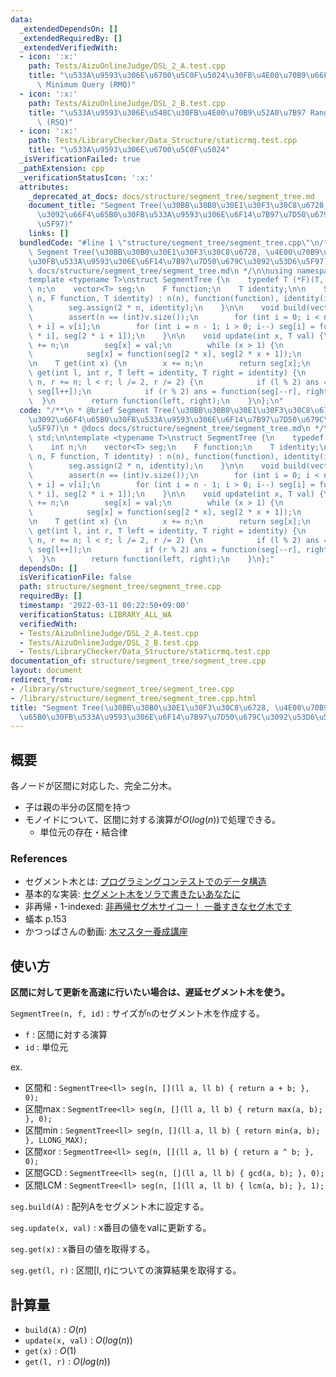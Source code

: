 ```yaml
---
data:
  _extendedDependsOn: []
  _extendedRequiredBy: []
  _extendedVerifiedWith:
  - icon: ':x:'
    path: Tests/AizuOnlineJudge/DSL_2_A.test.cpp
    title: "\u533A\u9593\u306E\u6700\u5C0F\u5024\u30FB\u4E00\u70B9\u66F4\u65B0 Range\
      \ Minimum Query (RMQ)"
  - icon: ':x:'
    path: Tests/AizuOnlineJudge/DSL_2_B.test.cpp
    title: "\u533A\u9593\u306E\u548C\u30FB\u4E00\u70B9\u52A0\u7B97 Range Sum Query\
      \ (RSQ)"
  - icon: ':x:'
    path: Tests/LibraryChecker/Data_Structure/staticrmq.test.cpp
    title: "\u533A\u9593\u306E\u6700\u5C0F\u5024"
  _isVerificationFailed: true
  _pathExtension: cpp
  _verificationStatusIcon: ':x:'
  attributes:
    _deprecated_at_docs: docs/structure/segment_tree/segment_tree.md
    document_title: "Segment Tree(\u30BB\u30B0\u30E1\u30F3\u30C8\u6728, \u4E00\u70B9\
      \u3092\u66F4\u65B0\u30FB\u533A\u9593\u306E\u6F14\u7B97\u7D50\u679C\u3092\u53D6\
      \u5F97)"
    links: []
  bundledCode: "#line 1 \"structure/segment_tree/segment_tree.cpp\"\n/**\n * @brief\
    \ Segment Tree(\u30BB\u30B0\u30E1\u30F3\u30C8\u6728, \u4E00\u70B9\u3092\u66F4\u65B0\
    \u30FB\u533A\u9593\u306E\u6F14\u7B97\u7D50\u679C\u3092\u53D6\u5F97)\n * @docs\
    \ docs/structure/segment_tree/segment_tree.md\n */\n\nusing namespace std;\n\n\
    template <typename T>\nstruct SegmentTree {\n    typedef T (*F)(T, T);\n    int\
    \ n;\n    vector<T> seg;\n    F function;\n    T identity;\n\n    SegmentTree(int\
    \ n, F function, T identity) : n(n), function(function), identity(identity) {\n\
    \        seg.assign(2 * n, identity);\n    }\n\n    void build(vector<T> v) {\n\
    \        assert(n == (int)v.size());\n        for (int i = 0; i < n; i++) seg[n\
    \ + i] = v[i];\n        for (int i = n - 1; i > 0; i--) seg[i] = function(seg[2\
    \ * i], seg[2 * i + 1]);\n    }\n\n    void update(int x, T val) {\n        x\
    \ += n;\n        seg[x] = val;\n        while (x > 1) {\n            x = x / 2;\n\
    \            seg[x] = function(seg[2 * x], seg[2 * x + 1]);\n        }\n    }\n\
    \n    T get(int x) {\n        x += n;\n        return seg[x];\n    }\n\n    T\
    \ get(int l, int r, T left = identity, T right = identity) {\n        for (l +=\
    \ n, r += n; l < r; l /= 2, r /= 2) {\n            if (l % 2) ans = function(left,\
    \ seg[l++]);\n            if (r % 2) ans = function(seg[--r], right);\n      \
    \  }\n        return function(left, right);\n    }\n};\n"
  code: "/**\n * @brief Segment Tree(\u30BB\u30B0\u30E1\u30F3\u30C8\u6728, \u4E00\u70B9\
    \u3092\u66F4\u65B0\u30FB\u533A\u9593\u306E\u6F14\u7B97\u7D50\u679C\u3092\u53D6\
    \u5F97)\n * @docs docs/structure/segment_tree/segment_tree.md\n */\n\nusing namespace\
    \ std;\n\ntemplate <typename T>\nstruct SegmentTree {\n    typedef T (*F)(T, T);\n\
    \    int n;\n    vector<T> seg;\n    F function;\n    T identity;\n\n    SegmentTree(int\
    \ n, F function, T identity) : n(n), function(function), identity(identity) {\n\
    \        seg.assign(2 * n, identity);\n    }\n\n    void build(vector<T> v) {\n\
    \        assert(n == (int)v.size());\n        for (int i = 0; i < n; i++) seg[n\
    \ + i] = v[i];\n        for (int i = n - 1; i > 0; i--) seg[i] = function(seg[2\
    \ * i], seg[2 * i + 1]);\n    }\n\n    void update(int x, T val) {\n        x\
    \ += n;\n        seg[x] = val;\n        while (x > 1) {\n            x = x / 2;\n\
    \            seg[x] = function(seg[2 * x], seg[2 * x + 1]);\n        }\n    }\n\
    \n    T get(int x) {\n        x += n;\n        return seg[x];\n    }\n\n    T\
    \ get(int l, int r, T left = identity, T right = identity) {\n        for (l +=\
    \ n, r += n; l < r; l /= 2, r /= 2) {\n            if (l % 2) ans = function(left,\
    \ seg[l++]);\n            if (r % 2) ans = function(seg[--r], right);\n      \
    \  }\n        return function(left, right);\n    }\n};"
  dependsOn: []
  isVerificationFile: false
  path: structure/segment_tree/segment_tree.cpp
  requiredBy: []
  timestamp: '2022-03-11 00:22:50+09:00'
  verificationStatus: LIBRARY_ALL_WA
  verifiedWith:
  - Tests/AizuOnlineJudge/DSL_2_A.test.cpp
  - Tests/AizuOnlineJudge/DSL_2_B.test.cpp
  - Tests/LibraryChecker/Data_Structure/staticrmq.test.cpp
documentation_of: structure/segment_tree/segment_tree.cpp
layout: document
redirect_from:
- /library/structure/segment_tree/segment_tree.cpp
- /library/structure/segment_tree/segment_tree.cpp.html
title: "Segment Tree(\u30BB\u30B0\u30E1\u30F3\u30C8\u6728, \u4E00\u70B9\u3092\u66F4\
  \u65B0\u30FB\u533A\u9593\u306E\u6F14\u7B97\u7D50\u679C\u3092\u53D6\u5F97)"
---
```

## 概要
  
各ノードが区間に対応した、完全二分木。
- 子は親の半分の区間を持つ  
- モノイドについて、区間に対する演算が$O(log(n))$で処理できる。
  - 単位元の存在・結合律

### References
- セグメント木とは: [プログラミングコンテストでのデータ構造](https://www.slideshare.net/iwiwi/ss-3578491)
- 基本的な実装: [セグメント木をソラで書きたいあなたに](https://tsutaj.hatenablog.com/entry/2017/03/29/204841)
- 非再帰・1-indexed: [非再帰セグ木サイコー！ 一番すきなセグ木です](https://hcpc-hokudai.github.io/archive/structure_segtree_001.pdf)
- 蟻本 p.153
- かつっぱさんの動画: [木マスター養成講座](https://www.youtube.com/watch?v=LjhVy1ZJTMc&list=PL3Hpv03CoZ24p5a6qT0LsFKEhiDWxf_B_&index=3)

## 使い方

**区間に対して更新を高速に行いたい場合は、遅延セグメント木を使う。**

`SegmentTree(n, f, id)` : サイズが`n`のセグメント木を作成する。
  - `f` : 区間に対する演算
  - `id` : 単位元

ex.  
  - 区間和 : `SegmentTree<ll> seg(n, [](ll a, ll b) { return a + b; }, 0);`
  - 区間max : `SegmentTree<ll> seg(n, [](ll a, ll b) { return max(a, b); }, 0);`
  - 区間min : `SegmentTree<ll> seg(n, [](ll a, ll b) { return min(a, b); }, LLONG_MAX);`
  - 区間xor : `SegmentTree<ll> seg(n, [](ll a, ll b) { return a ^ b; }, 0);`
  - 区間GCD : `SegmentTree<ll> seg(n, [](ll a, ll b) { gcd(a, b); }, 0);`
  - 区間LCM : `SegmentTree<ll> seg(n, [](ll a, ll b) { lcm(a, b); }, 1);`

`seg.build(A)` : 配列Aをセグメント木に設定する。

`seg.update(x, val)` : x番目の値をvalに更新する。

`seg.get(x)` : x番目の値を取得する。

`seg.get(l, r)` : 区間[l, r)についての演算結果を取得する。


## 計算量

-  `build(A)` : $O(n)$
-  `update(x, val)` : $O(log(n))$
-  `get(x)` : $O(1)$
-  `get(l, r)` : $O(log(n))$